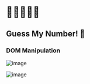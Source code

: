 # 🚀🚀🚀🚀🚀

## Guess My Number! 🤯

### DOM Manipulation

![image](https://user-images.githubusercontent.com/88937416/143765813-5b2816f1-9583-4ae2-84f3-930febe025d3.png)

![image](https://user-images.githubusercontent.com/88937416/143765823-8ab1cfb0-bcaa-4c2a-8152-77eaaa718de7.png)

